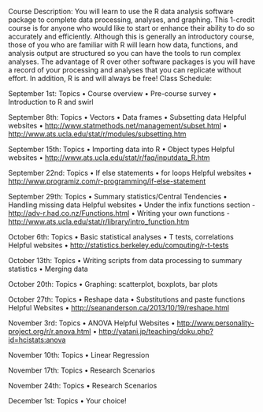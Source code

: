 Course Description: You will learn to use the R data analysis software package to complete data processing, analyses, and graphing. This 1-credit course is for anyone who would like to start or enhance their ability to do so accurately and efficiently. Although this is generally an introductory course, those of you who are familiar with R will learn how data, functions, and analysis output are structured so you can have the tools to run complex analyses. The advantage of R over other software packages is you will have a record of your processing and analyses that you can replicate without effort. In addition, R is and will always be free!Class Schedule:September 1st:Topics•	Course overview•	Pre-course survey•	Introduction to R and swirlSeptember 8th:Topics•	Vectors•	Data frames•	Subsetting data Helpful websites•	http://www.statmethods.net/management/subset.html •	http://www.ats.ucla.edu/stat/r/modules/subsetting.htm September 15th:Topics•	Importing data into R•	Object typesHelpful websites•	http://www.ats.ucla.edu/stat/r/faq/inputdata_R.htm September 22nd:Topics•	If else statements•	for loopsHelpful websites•	http://www.programiz.com/r-programming/if-else-statement September 29th: Topics•	Summary statistics/Central Tendencies•	Handling missing dataHelpful websites•	Under the infix functions section - http://adv-r.had.co.nz/Functions.html•	Writing your own functions - http://www.ats.ucla.edu/stat/r/library/intro_function.htm October 6th:Topics•	Basic statistical analyses•	T tests, correlationsHelpful websites•	http://statistics.berkeley.edu/computing/r-t-tests October 13th:Topics•	Writing scripts from data processing to summary statistics•	Merging dataOctober 20th:Topics•	Graphing: scatterplot, boxplots, bar plotsOctober 27th:Topics•	Reshape data•	Substitutions and paste functionsHelpful Websites•	http://seananderson.ca/2013/10/19/reshape.html November 3rd:Topics•	ANOVAHelpful Websites•	http://www.personality-project.org/r/r.anova.html •	http://yatani.jp/teaching/doku.php?id=hcistats:anova November 10th:Topics•	Linear RegressionNovember 17th:Topics•	Research ScenariosNovember 24th: Topics•	Research ScenariosDecember 1st:Topics•	Your choice!